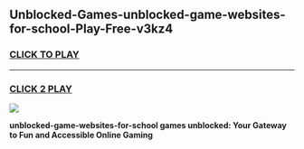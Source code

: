 
## Unblocked-Games-unblocked-game-websites-for-school-Play-Free-v3kz4
<h3>
<a href="https://premium76.site?title=unblocked-game-websites-for-school&ref=15A">CLICK TO PLAY</a></h3>
<hr>

<h3>
<a href="https://premium76.site?title=unblocked-game-websites-for-school&ref=15A">CLICK 2 PLAY</a>
  
</h3>

<a href="https://premium76.site?title=unblocked-game-websites-for-school&ref=15A"><img src="https://clearcache.store/games.png"></a>


**unblocked-game-websites-for-school games unblocked: Your Gateway to Fun and Accessible Online Gaming**
